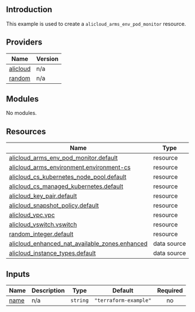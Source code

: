 ## Introduction

This example is used to create a `alicloud_arms_env_pod_monitor` resource.

<!-- BEGIN_TF_DOCS -->
## Providers

| Name | Version |
|------|---------|
| <a name="provider_alicloud"></a> [alicloud](#provider\_alicloud) | n/a |
| <a name="provider_random"></a> [random](#provider\_random) | n/a |

## Modules

No modules.

## Resources

| Name | Type |
|------|------|
| [alicloud_arms_env_pod_monitor.default](https://registry.terraform.io/providers/aliyun/alicloud/latest/docs/resources/arms_env_pod_monitor) | resource |
| [alicloud_arms_environment.environment-cs](https://registry.terraform.io/providers/aliyun/alicloud/latest/docs/resources/arms_environment) | resource |
| [alicloud_cs_kubernetes_node_pool.default](https://registry.terraform.io/providers/aliyun/alicloud/latest/docs/resources/cs_kubernetes_node_pool) | resource |
| [alicloud_cs_managed_kubernetes.default](https://registry.terraform.io/providers/aliyun/alicloud/latest/docs/resources/cs_managed_kubernetes) | resource |
| [alicloud_key_pair.default](https://registry.terraform.io/providers/aliyun/alicloud/latest/docs/resources/key_pair) | resource |
| [alicloud_snapshot_policy.default](https://registry.terraform.io/providers/aliyun/alicloud/latest/docs/resources/snapshot_policy) | resource |
| [alicloud_vpc.vpc](https://registry.terraform.io/providers/aliyun/alicloud/latest/docs/resources/vpc) | resource |
| [alicloud_vswitch.vswitch](https://registry.terraform.io/providers/aliyun/alicloud/latest/docs/resources/vswitch) | resource |
| [random_integer.default](https://registry.terraform.io/providers/hashicorp/random/latest/docs/resources/integer) | resource |
| [alicloud_enhanced_nat_available_zones.enhanced](https://registry.terraform.io/providers/aliyun/alicloud/latest/docs/data-sources/enhanced_nat_available_zones) | data source |
| [alicloud_instance_types.default](https://registry.terraform.io/providers/aliyun/alicloud/latest/docs/data-sources/instance_types) | data source |

## Inputs

| Name | Description | Type | Default | Required |
|------|-------------|------|---------|:--------:|
| <a name="input_name"></a> [name](#input\_name) | n/a | `string` | `"terraform-example"` | no |
<!-- END_TF_DOCS -->    